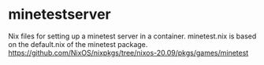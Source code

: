 # minetestserver
Nix files for setting up a minetest server in a container.
minetest.nix is based on the default.nix of the minetest package. https://github.com/NixOS/nixpkgs/tree/nixos-20.09/pkgs/games/minetest

